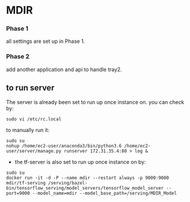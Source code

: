 # MDIR

### Phase 1
all settings are set up in Phase 1.

### Phase 2 
add another application and api to handle tray2.

## to run server
The server is already been set to run up once instance on.
you can check by:
```
sudo vi /etc/rc.local
```
to manually run it:
```
sudo su
nohup /home/ec2-user/anaconda3/bin/python3.6 /home/ec2-user/server/manage.py runserver 172.31.35.4:80 > log &
```

* the tf-server is also set to run up once instance on by:
```
sudo su
docker run -it -d -P --name mdir --restart always -p 9000:9000 mdir/tf-serving /serving/bazel-bin/tensorflow_serving/model_servers/tensorflow_model_server --port=9000 --model_name=mdir --model_base_path=/serving/MDIR_Model

```